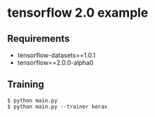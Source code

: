 # tensorflow 2.0 example

## Requirements
* tensorflow-datasets==1.0.1
* tensorflow==2.0.0-alpha0

## Training

```angular2
$ python main.py
$ python main.py --trainer keras

```
